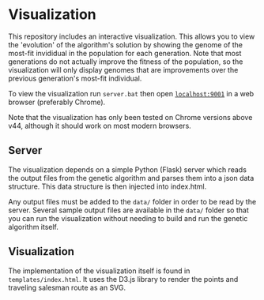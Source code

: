 # Visualization

This repository includes an interactive visualization. This allows you to view the 'evolution' of the algorithm's solution by showing the genome of the most-fit invididual in the population for each generation. Note that most generations do not actually improve the fitness of the population, so the visualization will only display genomes that are improvements over the previous generation's most-fit individual.

To view the visualization run ``server.bat`` then open [`localhost:9001`](http://localhost:9001/) in a web browser (preferably Chrome).

Note that the visualization has only been tested on Chrome versions above v44, although it should work on most modern browsers.

## Server

The visualization depends on a simple Python (Flask) server which reads the output files from the genetic algorithm and parses them into a json data structure. This data structure is then injected into index.html.

Any output files must be added to the ``data/`` folder in order to be read by the server. Several sample output files are available in the ``data/`` folder so that you can run the visualization without needing to build and run the genetic algorithm itself.

## Visualization

The implementation of the visualization itself is found in ``templates/index.html``. It uses the D3.js library to render the points and traveling salesman route as an SVG.